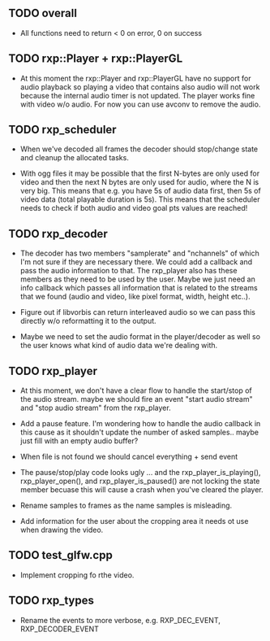 
 TODO overall
 -------------
 
 - All functions need to return  < 0 on error, 0 on success 

 TODO rxp::Player + rxp::PlayerGL
 --------------------------------
 - At this moment the rxp::Player and rxp::PlayerGL have no support for 
   audio playback so playing a video that contains also audio will 
   not work because the internal audio timer is not updated. The player 
   works fine with video w/o audio. For now you can use avconv to remove
   the audio. 

 TODO rxp_scheduler
 ------------------

 - When we've decoded all frames the decoder should stop/change state
   and cleanup the allocated tasks.

 - With ogg files it may be possible that the first N-bytes are only used
   for video and then the next N bytes are only used for audio, where the
   N is very big. This means that e.g. you have 5s of audio data first, 
   then 5s of video data (total playable duration is 5s). This means
   that the scheduler needs to check if both audio and video goal
   pts values are reached! 

 TODO rxp_decoder
 ----------------

 - The decoder has two members "samplerate" and "nchannels" of which I'm 
   not sure if they are necessary there. We could add a callback and 
   pass the audio information to that. The rxp_player also has these
   members as they need to be used by the user. Maybe we just need an
   info callback which passes all information that is related to the 
   streams that we found (audio and video, like pixel format, width,
   height etc..).

 - Figure out if libvorbis can return interleaved audio so we can 
   pass this directly w/o reformatting it to the output. 
  
 - Maybe we need to set the audio format in the player/decoder as well
   so the user knows what kind of audio data we're dealing with.


 TODO rxp_player
 ---------------

 - At this moment, we don't have a clear flow to handle the start/stop
   of the audio stream. maybe we should fire an event "start audio stream"
   and "stop audio stream" from the rxp_player. 

 - Add a pause feature. I'm wondering how to handle the audio callback in 
   this cause as it shouldn't update the number of asked samples.. maybe
   just fill with an empty audio buffer? 

 - When file is not found we should cancel everything + send event

 - The pause/stop/play code looks ugly ... and the rxp_player_is_playing(),
   rxp_player_open(), and rxp_player_is_paused() are not locking the state member
   becuase this will cause a crash when you've cleared the player. 

 - Rename samples to frames as the name samples is misleading.

 - Add information for the user about the cropping area it needs ot 
   use when drawing the video. 


 TODO test_glfw.cpp
 -------------------

 - Implement cropping fo rthe video. 

 
 TODO rxp_types
 --------------

 - Rename the events to more verbose, e.g. RXP_DEC_EVENT, RXP_DECODER_EVENT
